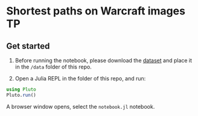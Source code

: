 # Shortest paths on Warcraft images TP

## Get started

1) Before running the notebook, please download the [dataset](http://cermics.enpc.fr/~bouvierl/warcraft_TP/data.zip) and place it in the 
`/data` folder of this repo.

2) Open a Julia REPL in the folder of this repo, and run:

```julia
using Pluto
Pluto.run()
```
A browser window opens, select the `notebook.jl` notebook.